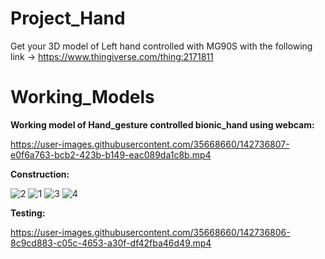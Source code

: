 # Project_Hand
Get your 3D model of Left hand controlled with MG90S with the following link -> 
https://www.thingiverse.com/thing:2171811

# Working_Models
**Working model of Hand_gesture controlled bionic_hand using webcam:**


https://user-images.githubusercontent.com/35668660/142736807-e0f6a763-bcb2-423b-b149-eac089da1c8b.mp4







**Construction:**


![2](https://user-images.githubusercontent.com/35668660/142736781-d64772d2-c063-41a2-be0f-16fb3d791d8b.jpg)
![1](https://user-images.githubusercontent.com/35668660/142736788-5edc9131-6220-4efc-9f70-7e7867e23401.jpg)
![3](https://user-images.githubusercontent.com/35668660/142736802-14e6a798-f2ec-4ffd-8f77-2cff2b417c19.jpg)
![4](https://user-images.githubusercontent.com/35668660/142736803-9743f0b4-4b70-43c5-8cd1-00bc4ffbe3ad.jpg)

**Testing:**


https://user-images.githubusercontent.com/35668660/142736806-8c9cd883-c05c-4653-a30f-df42fba46d49.mp4

